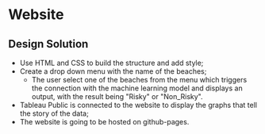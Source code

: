# Website

## Design Solution

- Use HTML and CSS to build the structure and add style;
- Create a drop down menu with the name of the beaches;
    - The user select one of the beaches from the menu which triggers the connection with the machine learning model and        displays an output, with the result being "Risky" or "Non_Risky".
- Tableau Public is connected to the website to display the graphs that tell the story of the data;
- The website is going to be hosted on github-pages.

